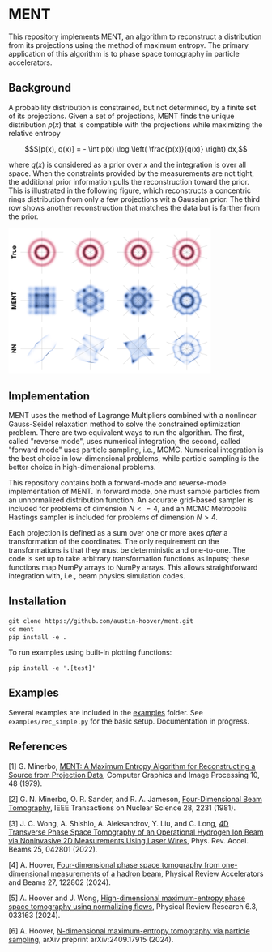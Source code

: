 # MENT

This repository implements MENT, an algorithm to reconstruct a distribution from its projections using the method of maximum entropy. The primary application of this algorithm is to phase space tomography in particle accelerators.


## Background

A probability distribution is constrained, but not determined, by a finite set of its projections. Given a set of projections, MENT finds the unique distribution $p(x)$ that is compatible with the projections while maximizing the relative entropy

```math
S[p(x), q(x)] = - \int p(x) \log \left( \frac{p(x)}{q(x)} \right) dx,
```

where $q(x)$ is considered as a prior over $x$ and the integration is over all space. When the constraints provided by the measurements are not tight, the additional prior information pulls the reconstruction toward the prior. This is illustrated in the following figure, which reconstructs a concentric rings distribution from only a few projections wit a Gaussian prior. The third row shows another reconstruction that matches the data but is farther from the prior.

<img src="docs/images/fig_rings.png" width="400px">


## Implementation

MENT uses the method of Lagrange Multipliers combined with a nonlinear Gauss-Seidel relaxation method to solve the constrained optimization problem. There are two equivalent ways to run the algorithm. The first, called "reverse mode", uses numerical integration; the second, called "forward mode" uses particle sampling, i.e., MCMC. Numerical integration is the best choice in low-dimensional problems, while particle sampling is the better choice in high-dimensional problems.

This repository contains both a forward-mode and reverse-mode implementation of MENT. In forward mode, one must sample particles from an unnormalized distribution function. An accurate grid-based sampler is included for problems of dimension $N <= 4$, and an MCMC Metropolis Hastings sampler is included for problems of dimension $N > 4$.

Each projection is defined as a sum over one or more axes *after* a transformation of the coordinates. The only requirement on the transformations is that they must be deterministic and one-to-one. The code is set up to take arbitrary transformation functions as inputs; these functions map NumPy arrays to NumPy arrays. This allows straightforward integration with, i.e., beam physics simulation codes.


## Installation

```
git clone https://github.com/austin-hoover/ment.git
cd ment
pip install -e .
```

To run examples using built-in plotting functions:
```
pip install -e '.[test]'
```


## Examples

Several examples are included in the [examples](https://github.com/austin-hoover/ment/tree/main/examples) folder. See `examples/rec_simple.py` for the basic setup. Documentation in progress.


## References

[1] G. Minerbo, [MENT: A Maximum Entropy Algorithm for Reconstructing a Source from Projection Data](https://www-sciencedirect-com.ornl.idm.oclc.org/science/article/pii/0146664X79900340), Computer Graphics and Image Processing 10, 48 (1979).

[2] G. N. Minerbo, O. R. Sander, and R. A. Jameson, [Four-Dimensional Beam Tomography](https://ieeexplore.ieee.org/document/4331646), IEEE Transactions on Nuclear Science 28, 2231 (1981).

[3] J. C. Wong, A. Shishlo, A. Aleksandrov, Y. Liu, and C. Long, [4D Transverse Phase Space Tomography of an Operational Hydrogen Ion Beam via Noninvasive 2D Measurements Using Laser Wires](https://journals.aps.org/prab/abstract/10.1103/PhysRevAccelBeams.25.042801), Phys. Rev. Accel. Beams 25, 042801 (2022).

[4] A. Hoover, [Four-dimensional phase space tomography from one-dimensional measurements of a hadron beam](https://doi.org/10.1103/PhysRevAccelBeams.27.122802), Physical Review Accelerators and Beams 27, 122802 (2024).

[5] A. Hoover and J. Wong, [High-dimensional maximum-entropy phase space tomography using normalizing flows](https://doi.org/10.1103/PhysRevResearch.6.033163), Physical Review Research 6.3, 033163 (2024).

[6] A. Hoover, [N-dimensional maximum-entropy tomography via particle sampling](https://arxiv.org/abs/2409.17915), arXiv preprint arXiv:2409.17915 (2024).
